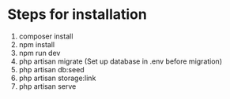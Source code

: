 # Steps for installation
1. composer install
2. npm install
3. npm run dev
4. php artisan migrate (Set up database in .env before migration)
5. php artisan db:seed
6. php artisan storage:link
7. php artisan serve
